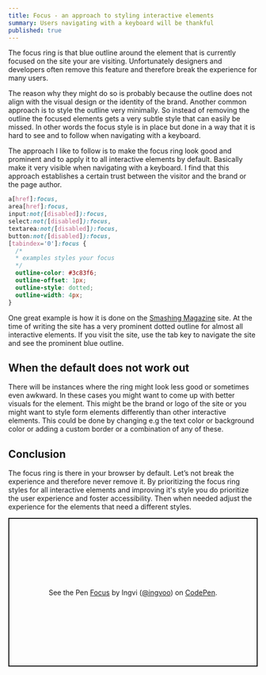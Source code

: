 ```yaml
---
title: Focus - an approach to styling interactive elements
summary: Users navigating with a keyboard will be thankful
published: true
---
```


The focus ring is that blue outline around the element that is currently focused on the site your are visiting. Unfortunately designers and developers often remove this feature and therefore break the experience for many users.

The reason why they might do so is probably because the outline does not align with the visual design or the identity of the brand. Another common approach is to style the outline very minimally. So instead of removing the outline the focused elements gets a very subtle style that can easily be missed. In other words the focus style is in place but done in a way that it is hard to see and to follow when navigating with a keyboard.

The approach I like to follow is to make the focus ring look good and prominent and to apply it to all interactive elements by default. Basically make it very visible when navigating with a keyboard. I find that this approach establishes a certain trust between the visitor and the brand or the page author.

```css
a[href]:focus,
area[href]:focus,
input:not([disabled]):focus,
select:not([disabled]):focus,
textarea:not([disabled]):focus,
button:not([disabled]):focus,
[tabindex='0']:focus {
  /* 
  * examples styles your focus 
  */
  outline-color: #3c83f6;
  outline-offset: 1px;
  outline-style: dotted;
  outline-width: 4px;
}
```

One great example is how it is done on the [Smashing Magazine](https://www.smashingmagazine.com/) site. At the time of writing the site has a very prominent dotted outline for almost all interactive elements. If you visit the site, use the tab key to navigate the site and see the prominent blue outline.

## When the default does not work out

There will be instances where the ring might look less good or sometimes even awkward. In these cases you might want to come up with better visuals for the element. This might be the brand or logo of the site or you might want to style form elements differently than other interactive elements.
This could be done by changing e.g the text color or background color or adding a custom border or a combination of any of these.

## Conclusion

The focus ring is there in your browser by default. Let’s not break the experience and therefore never remove it. By prioritizing the focus ring styles for all interactive elements and improving it's style you do prioritize the user experience and foster accessibility. Then when needed adjust the experience for the elements that need a different styles.

<p class="codepen" data-height="300" data-default-tab="css,result" data-slug-hash="abLPdyr" data-preview="true" data-editable="true" data-user="ingvoo" style="height: 300px; box-sizing: border-box; display: flex; align-items: center; justify-content: center; border: 2px solid; margin: 1em 0; padding: 1em;">
  <span>See the Pen <a href="https://codepen.io/ingvoo/pen/abLPdyr">
  Focus</a> by Ingvi (<a href="https://codepen.io/ingvoo">@ingvoo</a>)
  on <a href="https://codepen.io">CodePen</a>.</span>
</p>
<script async src="https://cpwebassets.codepen.io/assets/embed/ei.js"></script>